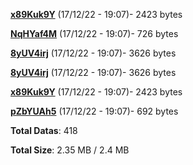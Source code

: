[**x89Kuk9Y**](/data/x89Kuk9Y.txt) (17/12/22 - 19:07)- 2423 bytes

[**NqHYaf4M**](/data/NqHYaf4M.txt) (17/12/22 - 19:07)- 726 bytes

[**8yUV4irj**](/data/8yUV4irj.txt) (17/12/22 - 19:07)- 3626 bytes

[**8yUV4irj**](/data/8yUV4irj.txt) (17/12/22 - 19:07)- 3626 bytes

[**x89Kuk9Y**](/data/x89Kuk9Y.txt) (17/12/22 - 19:07)- 2423 bytes

[**pZbYUAh5**](/data/pZbYUAh5.txt) (17/12/22 - 19:07)- 692 bytes

**Total Datas**: 418

**Total Size**: 2.35 MB / 2.4 MB